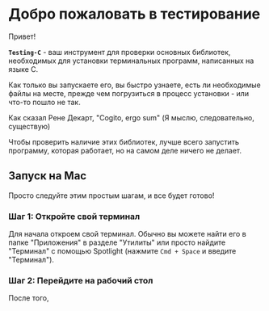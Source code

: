 # Добро пожаловать в тестирование
Привет!

**`Testing-C`** - ваш инструмент для проверки основных библиотек, необходимых для установки терминальных программ, написанных на языке С.

Как только вы запускаете его, вы быстро узнаете, есть ли необходимые файлы на месте, прежде чем погрузиться в процесс установки - или что-то пошло не так.

Как сказал Рене Декарт, "Cogito, ergo sum" (Я мыслю, следовательно, существую)

Чтобы проверить наличие этих библиотек, лучше всего запустить программу, которая работает, но на самом деле ничего не делает.

## Запуск на Mac
Просто следуйте этим простым шагам, и все будет готово!

### Шаг 1: Откройте свой терминал
Для начала откроем свой терминал. Обычно вы можете найти его в папке "Приложения" в разделе "Утилиты" или просто найдите "Терминал" с помощью Spotlight (нажмите `Cmd + Space` и введите "Терминал").
### Шаг 2: Перейдите на рабочий стол
После того,
